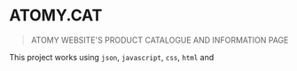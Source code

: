 # ATOMY.CAT

> ATOMY WEBSITE'S PRODUCT CATALOGUE AND INFORMATION PAGE

This project works using `json`, `javascript`, `css`, `html` and